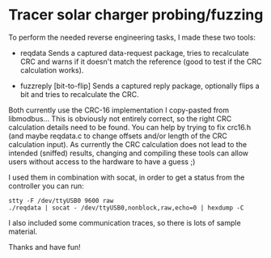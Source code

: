 # Tracer solar charger probing/fuzzing #

To perform the needed reverse engineering tasks, I made these two tools:

* reqdata
Sends a captured data-request package, tries to recalculate CRC and warns if
it doesn't match the reference (good to test if the CRC calculation works).

* fuzzreply [bit-to-flip]
Sends a captured reply package, optionally flips a bit and tries to
recalculate the CRC.

Both currently use the CRC-16 implementation I copy-pasted from libmodbus...
This is obviously not entirely correct, so the right CRC calculation details
need to be found.
You can help by trying to fix crc16.h (and maybe reqdata.c to change offsets
and/or length of the CRC calculation input).
As currently the CRC calculation does not lead to the intended (sniffed)
results, changing and compiling these tools can allow users without access to
the hardware to have a guess ;)


I used them in combination with socat, in order to get a status from the
controller you can run:

    stty -F /dev/ttyUSB0 9600 raw
    ./reqdata | socat - /dev/ttyUSB0,nonblock,raw,echo=0 | hexdump -C

I also included some communication traces, so there is lots of sample material.


Thanks and have fun!
